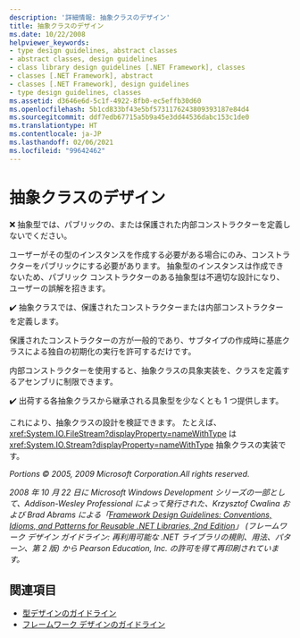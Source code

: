 ```yaml
---
description: '詳細情報: 抽象クラスのデザイン'
title: 抽象クラスのデザイン
ms.date: 10/22/2008
helpviewer_keywords:
- type design guidelines, abstract classes
- abstract classes, design guidelines
- class library design guidelines [.NET Framework], classes
- classes [.NET Framework], abstract
- classes [.NET Framework], design guidelines
- type design guidelines, classes
ms.assetid: d3646e6d-5c1f-4922-8fb0-ec5effb30d60
ms.openlocfilehash: 5b1cd833bf43e5bf5731176243809393187e84d4
ms.sourcegitcommit: ddf7edb67715a5b9a45e3dd44536dabc153c1de0
ms.translationtype: HT
ms.contentlocale: ja-JP
ms.lasthandoff: 02/06/2021
ms.locfileid: "99642462"
---
```

# <a name="abstract-class-design"></a>抽象クラスのデザイン

❌ 抽象型では、パブリックの、または保護された内部コンストラクターを定義しないでください。

 ユーザーがその型のインスタンスを作成する必要がある場合にのみ、コンストラクターをパブリックにする必要があります。 抽象型のインスタンスは作成できないため、パブリック コンストラクターのある抽象型は不適切な設計になり、ユーザーの誤解を招きます。

 ✔️ 抽象クラスでは、保護されたコンストラクターまたは内部コンストラクターを定義します。

 保護されたコンストラクターの方が一般的であり、サブタイプの作成時に基底クラスによる独自の初期化の実行を許可するだけです。

 内部コンストラクターを使用すると、抽象クラスの具象実装を、クラスを定義するアセンブリに制限できます。

 ✔️ 出荷する各抽象クラスから継承される具象型を少なくとも 1 つ提供します。

 これにより、抽象クラスの設計を検証できます。 たとえば、<xref:System.IO.FileStream?displayProperty=nameWithType> は <xref:System.IO.Stream?displayProperty=nameWithType> 抽象クラスの実装です。

 *Portions © 2005, 2009 Microsoft Corporation.All rights reserved.*

 *2008 年 10 月 22 日に Microsoft Windows Development シリーズの一部として、Addison-Wesley Professional によって発行された、Krzysztof Cwalina および Brad Abrams による「[Framework Design Guidelines: Conventions, Idioms, and Patterns for Reusable .NET Libraries, 2nd Edition](https://www.informit.com/store/framework-design-guidelines-conventions-idioms-and-9780321545619)」 (フレームワーク デザイン ガイドライン: 再利用可能な .NET ライブラリの規則、用法、パターン、第 2 版) から Pearson Education, Inc. の許可を得て再印刷されています。*

## <a name="see-also"></a>関連項目

- [型デザインのガイドライン](type.md)
- [フレームワーク デザインのガイドライン](index.md)
